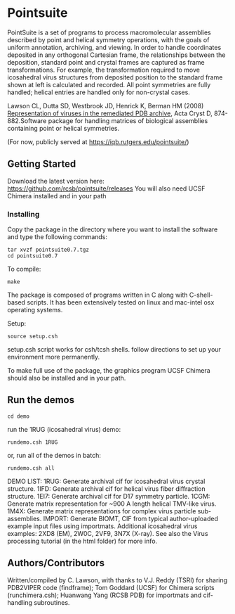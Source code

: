 # Pointsuite

PointSuite is a set of programs to process macromolecular assemblies described by point and helical symmetry operations, with the goals of uniform annotation, archiving, and viewing.  In order to handle coordinates deposited in any orthogonal Cartesian frame, the relationships between the deposition, standard point and crystal frames are captured as frame transformations.  For example, the transformation required to move icosahedral virus structures from deposited position to the standard frame shown at left is calculated and recorded.  All point symmetries are fully handled; helical entries are handled only for non-crystal cases.

Lawson CL, Dutta SD, Westbrook JD, Henrick K, Berman HM (2008)   [Representation of viruses in the remediated PDB archive](http://journals.iucr.org/d/issues/2008/08/00/mv5020/index.html), Acta Cryst D, 874-882.Software package for handling matrices of biological assemblies containing point or helical symmetries.

(For now, publicly served at https://iqb.rutgers.edu/pointsuite/)

## Getting Started

Download the latest version here: https://github.com/rcsb/pointsuite/releases
You will also need UCSF Chimera installed and in your path

### Installing
Copy the package in the directory where you want to install the software and type the following commands:
```
tar xvzf pointsuite0.7.tgz
cd pointsuite0.7
```
To compile:
```
make
```
The package is composed of programs written in C along with C-shell-based scripts. It has been extensively tested on linux and mac-intel osx operating systems.

Setup:
```
source setup.csh
```
setup.csh script works for csh/tcsh shells. follow directions to set up your environment more permanently.

To make full use of the package, the graphics program UCSF Chimera should also be installed and in your path.

## Run the demos

```
cd demo
```
run the 1RUG (icosahedral virus) demo:
```
rundemo.csh 1RUG 
```
or, run all of the demos in batch:
```
rundemo.csh all 
```

DEMO LIST: 
  1RUG: Generate archival cif for icosahedral virus crystal structure.
  1IFD:   Generate archival cif for helical virus fiber diffraction structure.
  1EI7:   Generate archival cif for D17 symmetry particle.
  1CGM:  Generate matrix representation for ~900 A length helical TMV-like virus.
  1M4X:  Generate matrix representations for complex virus particle sub-assemblies.
  IMPORT:  Generate BIOMT, CIF from typical author-uploaded example input files using importmats.
Additional icosahedral virus examples: 2XD8 (EM), 2W0C, 2VF9, 3N7X (X-ray). 
See also the Virus processing tutorial (in the html folder) for more info.


## Authors/Contributors

Written/compiled by C. Lawson, with thanks to V.J. Reddy (TSRI) for sharing PDB2VIPER code (findframe);  Tom Goddard (UCSF) for Chimera scripts (runchimera.csh); Huanwang Yang (RCSB PDB) for importmats and cif-handling subroutines.
